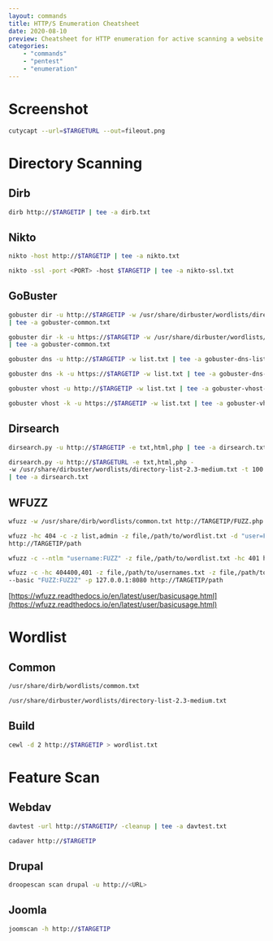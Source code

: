 ```yaml
---
layout: commands
title: HTTP/S Enumeration Cheatsheet
date: 2020-08-10
preview: Cheatsheet for HTTP enumeration for active scanning a website
categories: 
    - "commands"
    - "pentest"
    - "enumeration"
---
```


# Screenshot

```bash
cutycapt --url=$TARGETURL --out=fileout.png
```

# Directory Scanning

## Dirb

```bash
dirb http://$TARGETIP | tee -a dirb.txt
```

## Nikto

```bash
nikto -host http://$TARGETIP | tee -a nikto.txt
```

```bash
nikto -ssl -port <PORT> -host $TARGETIP | tee -a nikto-ssl.txt
```
## GoBuster

```bash
gobuster dir -u http://$TARGETIP -w /usr/share/dirbuster/wordlists/directory-list-2.3-medium.txt \
| tee -a gobuster-common.txt
```

```bash
gobuster dir -k -u https://$TARGETIP -w /usr/share/dirbuster/wordlists/directory-list-2.3-medium.txt \
| tee -a gobuster-common.txt
```

```bash
gobuster dns -u http://$TARGETIP -w list.txt | tee -a gobuster-dns-list.txt
```

```bash
gobuster dns -k -u https://$TARGETIP -w list.txt | tee -a gobuster-dns-list.txt
```

```bash
gobuster vhost -u http://$TARGETIP -w list.txt | tee -a gobuster-vhost-list.txt
```

```bash
gobuster vhost -k -u https://$TARGETIP -w list.txt | tee -a gobuster-vhost-list.txt
```

## Dirsearch

```bash
dirsearch.py -u http://$TARGETIP -e txt,html,php | tee -a dirsearch.txt
```

```bash
dirsearch.py -u http://$TARGETURL -e txt,html,php -
-w /usr/share/dirbuster/wordlists/directory-list-2.3-medium.txt -t 100 
| tee -a dirsearch.txt
```

## WFUZZ

```bash
wfuzz -w /usr/share/dirb/wordlists/common.txt http://TARGETIP/FUZZ.php
```

```bash
wfuzz -hc 404 -c -z list,admin -z file,/path/to/wordlist.txt -d "user=FUZZ&password=FUZ2Z" \
http://TARGETIP/path
```

```bash
wfuzz -c --ntlm "username:FUZZ" -z file,/path/to/wordlist.txt -hc 401 http://$TARGETIP/path
```

```bash
wfuzz -c -hc 404400,401 -z file,/path/to/usernames.txt -z file,/path/to/wordlist.txt \
--basic "FUZZ:FUZ2Z" -p 127.0.0.1:8080 http://TARGETIP/path
```

[https://wfuzz.readthedocs.io/en/latest/user/basicusage.html](https://wfuzz.readthedocs.io/en/latest/user/basicusage.html)

# Wordlist

## Common

```bash
/usr/share/dirb/wordlists/common.txt
```

```bash
/usr/share/dirbuster/wordlists/directory-list-2.3-medium.txt
```

## Build

```bash
cewl -d 2 http://$TARGETIP > wordlist.txt
```

# Feature Scan

## Webdav

```bash
davtest -url http://$TARGETIP/ -cleanup | tee -a davtest.txt
```

```bash
cadaver http://$TARGETIP
```

## Drupal

```bash
droopescan scan drupal -u http://<URL>
```

## Joomla

```bash
joomscan -h http://$TARGETIP
```